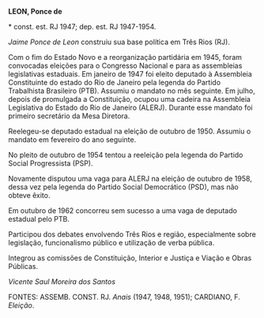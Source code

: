 **LEON, Ponce de**

\* const. est. RJ 1947; dep. est. RJ 1947-1954.

*Jaime Ponce de Leon* construiu sua base política em Três Rios (RJ).

Com o fim do Estado Novo e a reorganização partidária em 1945, foram
convocadas eleições para o Congresso Nacional e para as assembleias
legislativas estaduais. Em janeiro de 1947 foi eleito deputado à
Assembleia Constituinte do estado do Rio de Janeiro pela legenda do
Partido Trabalhista Brasileiro (PTB). Assumiu o mandato no mês seguinte.
Em julho, depois de promulgada a Constituição, ocupou uma cadeira na
Assembleia Legislativa do Estado do Rio de Janeiro (ALERJ). Durante esse
mandato foi primeiro secretário da Mesa Diretora.

Reelegeu-se deputado estadual na eleição de outubro de 1950. Assumiu o
mandato em fevereiro do ano seguinte.

No pleito de outubro de 1954 tentou a reeleição pela legenda do Partido
Social Progressista (PSP).

Novamente disputou uma vaga para ALERJ na eleição de outubro de 1958,
dessa vez pela legenda do Partido Social Democrático (PSD), mas não
obteve êxito.

Em outubro de 1962 concorreu sem sucesso a uma vaga de deputado estadual
pelo PTB.

Participou dos debates envolvendo Três Rios e região, especialmente
sobre legislação, funcionalismo público e utilização de verba pública.

Integrou as comissões de Constituição, Interior e Justiça e Viação e
Obras Públicas.

*Vicente Saul Moreira dos Santos*

FONTES: ASSEMB. CONST. RJ. *Anais* (1947, 1948, 1951); CARDIANO, F.
*Eleição*.
